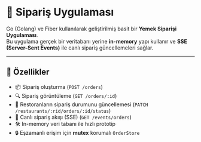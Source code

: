 # 🍔 Sipariş Uygulaması

Go (Golang) ve Fiber kullanılarak geliştirilmiş basit bir **Yemek Siparişi Uygulaması**.  
Bu uygulama gerçek bir veritabanı yerine **in-memory** yapı kullanır ve **SSE (Server-Sent Events)** ile canlı sipariş güncellemeleri sağlar.

---

## 🚀 Özellikler

- 📦 Sipariş oluşturma (`POST /orders`)
- 🔍 Sipariş görüntüleme (`GET /orders/:id`)
- 🏪 Restoranların sipariş durumunu güncellemesi (`PATCH /restaurants/:rid/orders/:id/status`)
- 🔴 Canlı sipariş akışı (SSE) (`GET /events/orders`)
- 🛠 In-memory veri tabanı ile hızlı prototip
- 🔒 Eşzamanlı erişim için **mutex** korumalı `OrderStore`
